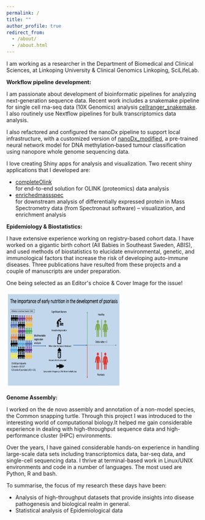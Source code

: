 ```yaml
---
permalink: /
title: ""
author_profile: true
redirect_from: 
  - /about/
  - /about.html
---
```


I am working as a researcher in the Department of Biomedical and Clinical Sciences, at Linkoping University & Clinical Genomics Linkoping, SciLifeLab. 

**Workflow pipeline development:**

I am passionate about development of bioinformatic pipelines for analyzing next-generation sequence data. Recent work includes a
snakemake pipeline for  single cell rna-seq data (10X Genomics) analysis [cellranger_snakemake](https://doi.org/10.5281/zenodo.15090341). I also routinely use Nextflow pipelines for bulk transcriptomics data analysis.

I also refactored and configured the nanoDx pipeline to support local infrastructure, with a customized version of [nanoDx_modified](https://github.com/BioDebojyoti/nanoDx_modified), a pre-trained neural network model for DNA methylation‑based tumour classification using nanopore whole genome sequencing data.
 
I love creating Shiny apps for analysis and visualization. Two recent shiny applications that I developed are: 
* [completeOlink](https://completeolink.serve.scilifelab.se) \
  for end-to-end solution for OLINK (proteomics) data analysis 
* [enrichedmassspec](https://enrichedmassspec.serve.scilifelab.se) \
  for downstream analysis of differentially expressed protein in Mass Spectrometry data (from Spectronaut software) – visualization, and enrichment analysis


**Epidemiology & Biostatistics:**

I have extensive experience working on registry-based cohort data. I have worked on a gigantic birth cohort (All Babies in Southeast Sweden, ABIS), and used methods of biostatistics to elucidate environmental, genetic, and immunological factors that increase the risk of developing auto-immune diseases. Three publications have resulted from these projects and a couple of manuscripts are under preparation.
<div class="pub-highlight">
  <p>One being selected as an Editor's choice & Cover Image for the issue!</p>
  <div class="pub-image-container">
    <a href="images/resized/bjd1.png" class="image-popup">
      <img src="images/resized/bjd1.png" alt="Cover image" style="height:250px; width:300px;" class="pub-cover-full">
    </a>
  </div>
</div>

**Genome Assembly:**

I worked on the de novo assembly and annotation of a non-model species, the Common snapping turtle. Through this project I was introduced to the interesting world of computational biology.It helped me gain considerable experience in dealing with high-throughput sequence data and high-performance cluster (HPC) environments. 

Over the years, I have gained considerable hands-on experience in handling large-scale data sets including transcriptomics data, bar-seq data, and single-cell sequencing data. I thrive at terminal-based work in Linux/UNIX environments and code in a number of languages. The most used are Python, R and bash. 

To summarise, the focus of my research these days have been: 

*	Analysis of high-throughput datasets that provide insights into disease pathogenesis and biological realm in general. 
*	Statistical analysis of Epidemiological data
